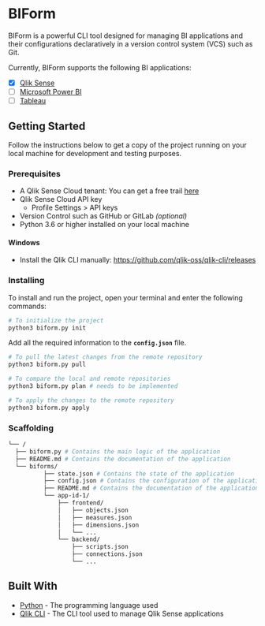 # BIForm

BIForm is a powerful CLI tool designed for managing BI applications and their configurations declaratively in a version control system (VCS) such as Git.

Currently, BIForm supports the following BI applications:

- [x] [Qlik Sense](https://www.qlik.com/us/products/qlik-sense)
- [ ] [Microsoft Power BI](https://powerbi.microsoft.com/)
- [ ] [Tableau](https://www.tableau.com/)

## Getting Started

Follow the instructions below to get a copy of the project running on your local machine for development and testing purposes.

### Prerequisites

- A Qlik Sense Cloud tenant: You can get a free trail [here](https://www.qlik.com/us/products/qlik-cloud)
- Qlik Sense Cloud API key
  - Profile Settings > API keys
- Version Control such as GitHub or GitLab _(optional)_
- Python 3.6 or higher installed on your local machine

#### Windows

- Install the Qlik CLI manually: https://github.com/qlik-oss/qlik-cli/releases

### Installing

To install and run the project, open your terminal and enter the following commands:

```bash
# To initialize the project
python3 biform.py init
```

Add all the required information to the **`config.json`** file.

```bash
# To pull the latest changes from the remote repository
python3 biform.py pull
```

```bash
# To compare the local and remote repositories
python3 biform.py plan # needs to be implemented
```

```bash
# To apply the changes to the remote repository
python3 biform.py apply
```

### Scaffolding

```bash
└── /
  ├── biform.py # Contains the main logic of the application
  ├── README.md # Contains the documentation of the application
  └── biforms/
          ├── state.json # Contains the state of the application
          ├── config.json # Contains the configuration of the application (e.g. Qlik Sense Cloud API key and tenant)
          ├── README.md # Contains the documentation of the application
          └── app-id-1/
              ├── frontend/
              │   ├── objects.json
              │   ├── measures.json
              │   ├── dimensions.json
              │   └── ...
              └── backend/
                  ├── scripts.json
                  ├── connections.json
                  └── ...
```

## Built With

- [Python](https://www.python.org/) - The programming language used
- [Qlik CLI](https://qlik.dev/toolkits/qlik-cli/) - The CLI tool used to manage Qlik Sense applications
